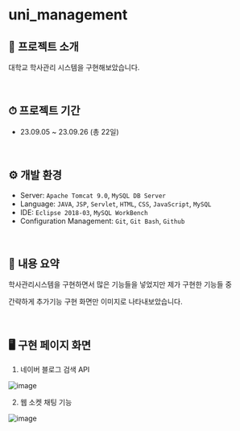 # uni_management
## 📖 프로젝트 소개
대학교 학사관리 시스템을 구현해보았습니다.

<br>

## ⏱ 프로젝트 기간
* 23.09.05 ~ 23.09.26 (총 22일)

<br>

## ⚙ 개발 환경
- Server: `Apache Tomcat 9.0`, `MySQL DB Server`
- Language: `JAVA`, `JSP`, `Servlet`, `HTML`, `CSS`, `JavaScript`, `MySQL`
- IDE: `Eclipse 2018-03`, `MySQL WorkBench`
- Configuration Management: `Git`, `Git Bash`, `Github`

<br>

## 🔗 내용 요약

학사관리시스템을 구현하면서 많은 기능들을 넣었지만 제가 구현한 기능들 중 

간략하게 추가기능 구현 화면만 이미지로 나타내보았습니다.

<br>

## 🖥️ 구현 페이지 화면
1. 네이버 블로그 검색 API

![image](https://github.com/Mincheol0721/uni_management/assets/41099574/22f153ba-9b71-4f5b-b156-b08a00720037)


2. 웹 소켓 채팅 기능

![image](https://github.com/Mincheol0721/uni_management/assets/41099574/4a6533c6-cf50-4996-83a7-17746fbff3eb)
